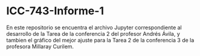 # ICC-743-Informe-1
En este repositorio se encuentra el archivo Jupyter correspondiente al desarrollo de la Tarea de la conferencia 2 del profesor Andrés Ávila, y tambien el gráfico del mejor ajuste para la Tarea 2 de la conferencia 3 de la profesora Millaray Curilem.

